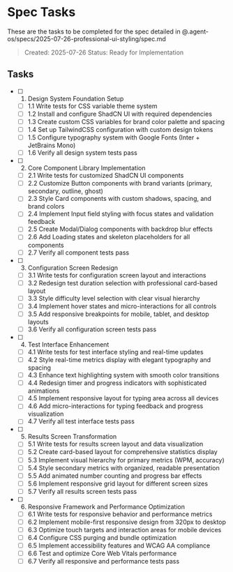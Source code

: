 # Spec Tasks

These are the tasks to be completed for the spec detailed in @.agent-os/specs/2025-07-26-professional-ui-styling/spec.md

> Created: 2025-07-26
> Status: Ready for Implementation

## Tasks

- [ ] 1. Design System Foundation Setup
  - [ ] 1.1 Write tests for CSS variable theme system
  - [ ] 1.2 Install and configure ShadCN UI with required dependencies
  - [ ] 1.3 Create custom CSS variables for brand color palette and spacing
  - [ ] 1.4 Set up TailwindCSS configuration with custom design tokens
  - [ ] 1.5 Configure typography system with Google Fonts (Inter + JetBrains Mono)
  - [ ] 1.6 Verify all design system tests pass

- [ ] 2. Core Component Library Implementation
  - [ ] 2.1 Write tests for customized ShadCN UI components
  - [ ] 2.2 Customize Button components with brand variants (primary, secondary, outline, ghost)
  - [ ] 2.3 Style Card components with custom shadows, spacing, and brand colors
  - [ ] 2.4 Implement Input field styling with focus states and validation feedback
  - [ ] 2.5 Create Modal/Dialog components with backdrop blur effects
  - [ ] 2.6 Add Loading states and skeleton placeholders for all components
  - [ ] 2.7 Verify all component tests pass

- [ ] 3. Configuration Screen Redesign
  - [ ] 3.1 Write tests for configuration screen layout and interactions
  - [ ] 3.2 Redesign test duration selection with professional card-based layout
  - [ ] 3.3 Style difficulty level selection with clear visual hierarchy
  - [ ] 3.4 Implement hover states and micro-interactions for all controls
  - [ ] 3.5 Add responsive breakpoints for mobile, tablet, and desktop layouts
  - [ ] 3.6 Verify all configuration screen tests pass

- [ ] 4. Test Interface Enhancement
  - [ ] 4.1 Write tests for test interface styling and real-time updates
  - [ ] 4.2 Style real-time metrics display with elegant typography and spacing
  - [ ] 4.3 Enhance text highlighting system with smooth color transitions
  - [ ] 4.4 Redesign timer and progress indicators with sophisticated animations
  - [ ] 4.5 Implement responsive layout for typing area across all devices
  - [ ] 4.6 Add micro-interactions for typing feedback and progress visualization
  - [ ] 4.7 Verify all test interface tests pass

- [ ] 5. Results Screen Transformation
  - [ ] 5.1 Write tests for results screen layout and data visualization
  - [ ] 5.2 Create card-based layout for comprehensive statistics display
  - [ ] 5.3 Implement visual hierarchy for primary metrics (WPM, accuracy)
  - [ ] 5.4 Style secondary metrics with organized, readable presentation
  - [ ] 5.5 Add animated number counting and progress bar effects
  - [ ] 5.6 Implement responsive grid layout for different screen sizes
  - [ ] 5.7 Verify all results screen tests pass

- [ ] 6. Responsive Framework and Performance Optimization
  - [ ] 6.1 Write tests for responsive behavior and performance metrics
  - [ ] 6.2 Implement mobile-first responsive design from 320px to desktop
  - [ ] 6.3 Optimize touch targets and interaction areas for mobile devices
  - [ ] 6.4 Configure CSS purging and bundle optimization
  - [ ] 6.5 Implement accessibility features and WCAG AA compliance
  - [ ] 6.6 Test and optimize Core Web Vitals performance
  - [ ] 6.7 Verify all responsive and performance tests pass